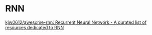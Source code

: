 # RNN

[kjw0612/awesome-rnn: Recurrent Neural Network - A curated list of resources dedicated to RNN](https://github.com/kjw0612/awesome-rnn)

